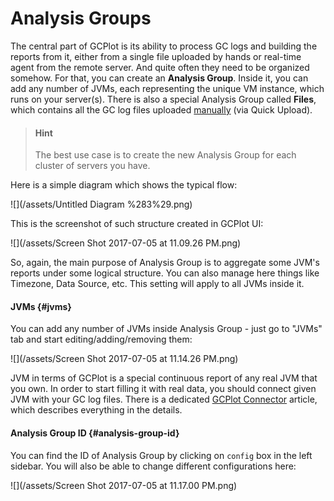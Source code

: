 # Analysis Groups

The central part of GCPlot is its ability to process GC logs and building the reports from it, either from a single file uploaded by hands or real-time agent from the remote server. And quite often they need to be organized somehow. For that, you can create an **Analysis Group**. Inside it, you can add any number of JVMs, each representing the unique VM instance, which runs on your server\(s\). There is also a special Analysis Group called **Files**, which contains all the GC log files uploaded [manually](/ways-of-sending-logs.md) \(via Quick Upload\).

> #### Hint
>
> The best use case is to create the new Analysis Group for each cluster of servers you have.

Here is a simple diagram which shows the typical flow:

![](/assets/Untitled Diagram %283%29.png)

This is the screenshot of such structure created in GCPlot UI:

![](/assets/Screen Shot 2017-07-05 at 11.09.26 PM.png)

So, again, the main purpose of Analysis Group is to aggregate some JVM's reports under some logical structure. You can also manage here things like Timezone, Data Source, etc. This setting will apply to all JVMs inside it.

#### JVMs {#jvms}

You can add any number of JVMs inside Analysis Group - just go to "JVMs" tab and start editing/adding/removing them:

![](/assets/Screen Shot 2017-07-05 at 11.14.26 PM.png)

JVM in terms of GCPlot is a special continuous report of any real JVM that you own. In order to start filling it with real data, you should connect given JVM with your GC log files. There is a dedicated [GCPlot Connector](/log-files-processing.md) article, which describes everything in the details.

#### Analysis Group ID {#analysis-group-id}

You can find the ID of Analysis Group by clicking on `config` box in the left sidebar. You will also be able to change different configurations here:

![](/assets/Screen Shot 2017-07-05 at 11.17.00 PM.png)

